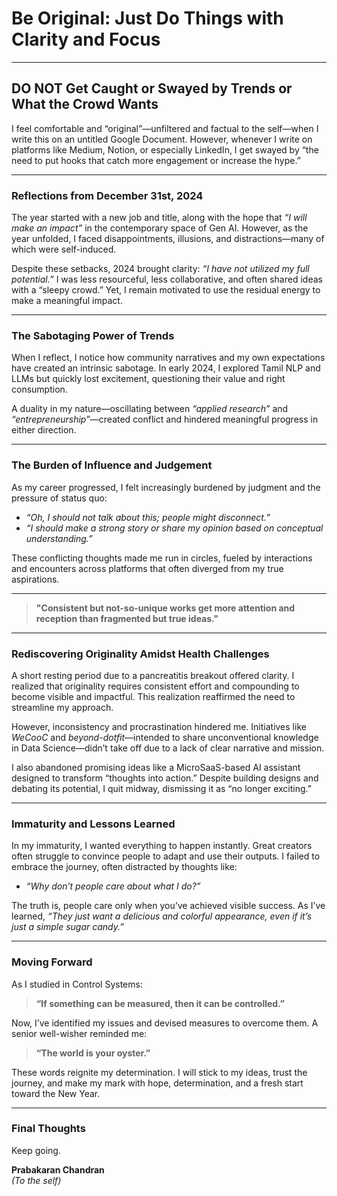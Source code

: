 

# Be Original: Just Do Things with Clarity and Focus
---

## DO NOT Get Caught or Swayed by Trends or What the Crowd Wants

I feel comfortable and “original”—unfiltered and factual to the self—when I write this on an untitled Google Document. However, whenever I write on platforms like Medium, Notion, or especially LinkedIn, I get swayed by “the need to put hooks that catch more engagement or increase the hype.”

---

### Reflections from December 31st, 2024

The year started with a new job and title, along with the hope that *“I will make an impact”* in the contemporary space of Gen AI. However, as the year unfolded, I faced disappointments, illusions, and distractions—many of which were self-induced.  

Despite these setbacks, 2024 brought clarity: *“I have not utilized my full potential.”* I was less resourceful, less collaborative, and often shared ideas with a “sleepy crowd.” Yet, I remain motivated to use the residual energy to make a meaningful impact.

---

### The Sabotaging Power of Trends

When I reflect, I notice how community narratives and my own expectations have created an intrinsic sabotage. In early 2024, I explored Tamil NLP and LLMs but quickly lost excitement, questioning their value and right consumption.  

A duality in my nature—oscillating between *“applied research”* and *“entrepreneurship”*—created conflict and hindered meaningful progress in either direction.

---

### The Burden of Influence and Judgement

As my career progressed, I felt increasingly burdened by judgment and the pressure of status quo:  
- *“Oh, I should not talk about this; people might disconnect.”*  
- *“I should make a strong story or share my opinion based on conceptual understanding.”*

These conflicting thoughts made me run in circles, fueled by interactions and encounters across platforms that often diverged from my true aspirations.  

---

> **"Consistent but not-so-unique works get more attention and reception than fragmented but true ideas."**

---

### Rediscovering Originality Amidst Health Challenges

A short resting period due to a pancreatitis breakout offered clarity. I realized that originality requires consistent effort and compounding to become visible and impactful. This realization reaffirmed the need to streamline my approach.

However, inconsistency and procrastination hindered me. Initiatives like *WeCooC* and *beyond-dotfit*—intended to share unconventional knowledge in Data Science—didn’t take off due to a lack of clear narrative and mission.  

I also abandoned promising ideas like a MicroSaaS-based AI assistant designed to transform “thoughts into action.” Despite building designs and debating its potential, I quit midway, dismissing it as “no longer exciting.”  

---

### Immaturity and Lessons Learned

In my immaturity, I wanted everything to happen instantly. Great creators often struggle to convince people to adapt and use their outputs. I failed to embrace the journey, often distracted by thoughts like:  
- *“Why don’t people care about what I do?”*  

The truth is, people care only when you’ve achieved visible success. As I’ve learned, *“They just want a delicious and colorful appearance, even if it’s just a simple sugar candy.”*

---

### Moving Forward

As I studied in Control Systems:  
> **“If something can be measured, then it can be controlled.”**

Now, I’ve identified my issues and devised measures to overcome them. A senior well-wisher reminded me:  
> **“The world is your oyster.”**

These words reignite my determination. I will stick to my ideas, trust the journey, and make my mark with hope, determination, and a fresh start toward the New Year.

---

### Final Thoughts

Keep going.  

**Prabakaran Chandran**  
*(To the self)*  
